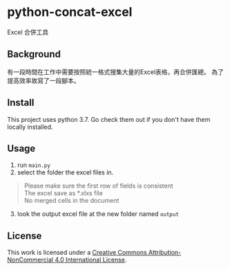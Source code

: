 # python-concat-excel
Excel 合併工具

## Background
有一段時間在工作中需要按照統一格式搜集大量的Excel表格，再合併匯總。
為了提高效率故寫了一段腳本。

## Install
This project uses python 3.7.  Go check them out if you don't have them locally installed.

## Usage
1. run `main.py`
2. select the folder the excel files in.

> Please make sure the first row of fields is consistent<br/>
> The excel save as *.xlxs file<br/>
> No merged cells in the document

3. look the output excel file at the new folder named `output`

## License
This work is licensed under a 
[Creative Commons Attribution-NonCommercial 4.0 International License](http://creativecommons.org/licenses/by-nc/4.0/).